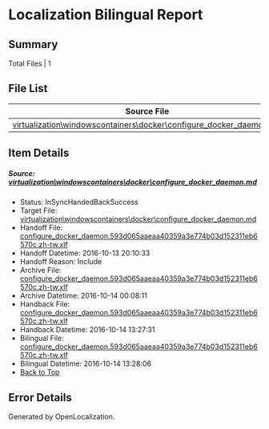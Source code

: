 # <a name='report-top'></a> Localization Bilingual Report

## Summary
 Total Files | 1

## File List
 Source File | Status | Details 
 ----------- | ------ | ------- 
 [virtualization\windowscontainers\docker\configure_docker_daemon.md](https://github.com/Microsoft/Virtualization-Documentation-Private/blob/1c1ca88aaf383973a4cfb879580db5325f49a868/virtualization/windowscontainers/docker/configure_docker_daemon.md) | InSyncHandedBackSuccess | [Details](#7b4276dd8e961bf278bee2baea2449e04eef7a2f246)

## Item Details
##### <a name='7b4276dd8e961bf278bee2baea2449e04eef7a2f246'></a> Source: [virtualization\windowscontainers\docker\configure_docker_daemon.md](https://github.com/Microsoft/Virtualization-Documentation-Private/blob/1c1ca88aaf383973a4cfb879580db5325f49a868/virtualization/windowscontainers/docker/configure_docker_daemon.md)
* Status: InSyncHandedBackSuccess
* Target File: [virtualization\windowscontainers\docker\configure_docker_daemon.md](https://github.com/Microsoft/Virtualization-Documentation-Private.zh-tw/blob/43358fc2cfb798845f4fdaa49b73de7986b3793e/virtualization/windowscontainers/docker/configure_docker_daemon.md)
* Handoff File: [configure_docker_daemon.593d065aaeaa40359a3e774b03d152311eb6570c.zh-tw.xlf](https://github.com/Microsoft/Virtualization-Documentation-Private.handoff/blob/f3d421d8c01c00d79f5de82d9e651790a48f12e4/ol-handoff/Microsoft/Virtualization-Documentation-Private.zh-tw/live/configure_docker_daemon.593d065aaeaa40359a3e774b03d152311eb6570c.zh-tw.xlf)
* Handoff Datetime: 2016-10-13 20:10:33
* Handoff Reason: Include
* Archive File: [configure_docker_daemon.593d065aaeaa40359a3e774b03d152311eb6570c.zh-tw.xlf](https://github.com/Microsoft/Virtualization-Documentation-Private.handoff/blob/01356d3398d9289a394c9605dfc84fabd632df28/ol-archive/Microsoft/Virtualization-Documentation-Private.zh-tw/live/configure_docker_daemon.593d065aaeaa40359a3e774b03d152311eb6570c.zh-tw.xlf)
* Archive Datetime: 2016-10-14 00:08:11
* Handback File: [configure_docker_daemon.593d065aaeaa40359a3e774b03d152311eb6570c.zh-tw.xlf](https://github.com/Microsoft/Virtualization-Documentation-Private.handback/blob/612671d6363288ddef8a320890874017c62d23bc/ol-handback/Microsoft/Virtualization-Documentation-Private.zh-tw/live/configure_docker_daemon.593d065aaeaa40359a3e774b03d152311eb6570c.zh-tw.xlf)
* Handback Datetime: 2016-10-14 13:27:31
* Bilingual File: [configure_docker_daemon.593d065aaeaa40359a3e774b03d152311eb6570c.zh-tw.xlf](https://github.com/Microsoft/Virtualization-Documentation-Private.handback/blob/612671d6363288ddef8a320890874017c62d23bc/ol-handback/Microsoft/Virtualization-Documentation-Private.zh-tw/live/configure_docker_daemon.593d065aaeaa40359a3e774b03d152311eb6570c.zh-tw.xlf)
* Bilingual Datetime: 2016-10-14 13:28:06
* [Back to Top](#report-top)


## Error Details

Generated by OpenLocalization.
